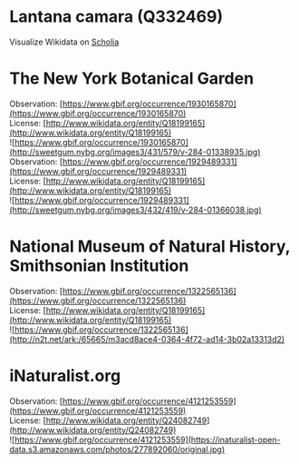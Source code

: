 
Lantana camara (Q332469)
========================
  
Visualize Wikidata on [Scholia](https://scholia.toolforge.org/taxon/Q332469)
# The New York Botanical Garden
  
Observation: [https://www.gbif.org/occurrence/1930165870](https://www.gbif.org/occurrence/1930165870)  
License: [http://www.wikidata.org/entity/Q18199165](http://www.wikidata.org/entity/Q18199165)  
![https://www.gbif.org/occurrence/1930165870](http://sweetgum.nybg.org/images3/431/579/v-284-01338935.jpg)  
Observation: [https://www.gbif.org/occurrence/1929489331](https://www.gbif.org/occurrence/1929489331)  
License: [http://www.wikidata.org/entity/Q18199165](http://www.wikidata.org/entity/Q18199165)  
![https://www.gbif.org/occurrence/1929489331](http://sweetgum.nybg.org/images3/432/419/v-284-01366038.jpg)
# National Museum of Natural History, Smithsonian Institution
  
Observation: [https://www.gbif.org/occurrence/1322565136](https://www.gbif.org/occurrence/1322565136)  
License: [http://www.wikidata.org/entity/Q18199165](http://www.wikidata.org/entity/Q18199165)  
![https://www.gbif.org/occurrence/1322565136](http://n2t.net/ark:/65665/m3acd8ace4-0364-4f72-ad14-3b02a13313d2)
# iNaturalist.org
  
Observation: [https://www.gbif.org/occurrence/4121253559](https://www.gbif.org/occurrence/4121253559)  
License: [http://www.wikidata.org/entity/Q24082749](http://www.wikidata.org/entity/Q24082749)  
![https://www.gbif.org/occurrence/4121253559](https://inaturalist-open-data.s3.amazonaws.com/photos/277892060/original.jpg)